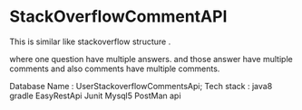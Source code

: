 # StackOverflowCommentAPI

This is similar like stackoverflow structure .

where one question have multiple answers.
and those answer have multiple comments and also comments have multiple comments.

Database Name :  UserStackoverflowCommentsApi;
Tech stack :
java8
gradle
EasyRestApi 
Junit
Mysql5
PostMan api
